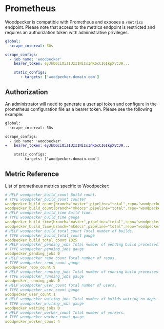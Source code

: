 # Prometheus

Woodpecker is compatible with Prometheus and exposes a `/metrics` endpoint. Please note that access to the metrics endpoint is restricted and requires an authorization token with administrative privileges.

```yaml
global:
  scrape_interval: 60s

scrape_configs:
  - job_name: 'woodpecker'
    bearer_token: eyJhbGciOiJIUzI1NiIsInR5cCI6IkpXVCJ9...

    static_configs:
       - targets: ['woodpecker.domain.com']
```

## Authorization

An administrator will need to generate a user api token and configure in the prometheus configuration file as a bearer token. Please see the following example:

```diff
global:
  scrape_interval: 60s

scrape_configs:
  - job_name: 'woodpecker'
+   bearer_token: eyJhbGciOiJIUzI1NiIsInR5cCI6IkpXVCJ9...

    static_configs:
       - targets: ['woodpecker.domain.com']
```

## Metric Reference

List of prometheus metrics specific to Woodpecker:

```yaml
# HELP woodpecker_build_count Build count.
# TYPE woodpecker_build_count counter
woodpecker_build_count{branch="master",pipeline="total",repo="woodpecker-ci/woodpecker",status="success"} 3
woodpecker_build_count{branch="mkdocs",pipeline="total",repo="woodpecker-ci/woodpecker",status="success"} 3
# HELP woodpecker_build_time Build time.
# TYPE woodpecker_build_time gauge
woodpecker_build_time{branch="master",pipeline="total",repo="woodpecker-ci/woodpecker",status="success"} 116
woodpecker_build_time{branch="mkdocs",pipeline="total",repo="woodpecker-ci/woodpecker",status="success"} 155
# HELP woodpecker_build_total_count Total number of builds.
# TYPE woodpecker_build_total_count gauge
woodpecker_build_total_count 1025
# HELP woodpecker_pending_jobs Total number of pending build processes.
# TYPE woodpecker_pending_jobs gauge
woodpecker_pending_jobs 0
# HELP woodpecker_repo_count Total number of repos.
# TYPE woodpecker_repo_count gauge
woodpecker_repo_count 9
# HELP woodpecker_running_jobs Total number of running build processes.
# TYPE woodpecker_running_jobs gauge
woodpecker_running_jobs 0
# HELP woodpecker_user_count Total number of users.
# TYPE woodpecker_user_count gauge
woodpecker_user_count 1
# HELP woodpecker_waiting_jobs Total number of builds waiting on deps.
# TYPE woodpecker_waiting_jobs gauge
woodpecker_waiting_jobs 0
# HELP woodpecker_worker_count Total number of workers.
# TYPE woodpecker_worker_count gauge
woodpecker_worker_count 4
```
